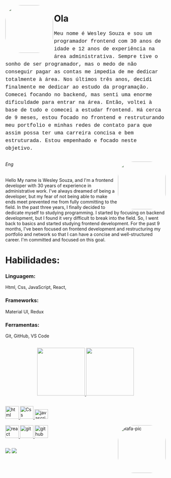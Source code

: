 <img align="left" alt="" height="150" style="border-radius:50px;" src="https://upload.wikimedia.org/wikipedia/commons/8/8d/Pixel_art_Wizard_Portrait.png"><h1>Ola</h1> 

<p style="font-family: 'Courier New', monospace; font-size: 16px; line-height: 1.5;">
Meu nome é Wesley Souza e sou um programador frontend com 30 anos de idade e 12 anos de experiência na área administrativa.
Sempre tive o sonho de ser programador, mas o medo de não conseguir pagar as contas me impedia de me dedicar totalmente à área.
Nos últimos três anos, decidi finalmente me dedicar ao estudo da programação. Comecei focando no backend, mas senti uma enorme dificuldade para entrar na área.
Então, voltei à base de tudo e comecei a estudar frontend.
Há cerca de 9 meses, estou focado no frontend e restruturando meu portfolio e minhas redes de contato para que assim possa ter uma carreira concisa e bem estruturada.
Estou empenhado e focado neste objetivo. 
</p>

##

<img align="right" alt="" height="150" style="border-radius:50px;" src="https://static.wikia.nocookie.net/potion-permit/images/2/28/Approval_Badge_2.png/revision/latest/scale-to-width/360?cb=20221006183658&path-prefix=pt-br">
<h6>Eng</h6>
<p>Hello
My name is Wesley Souza, and I'm a frontend developer with 30 years of experience in administrative work.
I've always dreamed of being a developer, but my fear of not being able to make ends meet prevented me from fully committing to the field.
In the past three years, I finally decided to dedicate myself to studying programming. I started by focusing on backend development, but I found it very difficult to break into the field.
So, I went back to basics and started studying frontend development.
For the past 9 months, I've been focused on frontend development and restructuring my portfolio and network so that I can have a concise and well-structured career.
I'm committed and focused on this goal.</p>



<h1>Habilidades:</h1>

<h3>Linguagem:</h3> Html, Css, JavaScript, React, 
<h3>Frameworks:</h3>  Material UI, Redux
<h3>Ferramentas:</h3> Git, GitHub, VS Code
 
 
 
 ##
 <div>
 <div align="center">
  <a href="https://github.com/DevHawnk">
  <img height="150em" src="https://github-readme-stats.vercel.app/api?username=DevHawnk&show_icons=true&theme=react&include_all_commits=true&count_private=true"/>
  <img height="150em" src="https://github-readme-stats.vercel.app/api/top-langs/?username=DevHawnk&layout=compact&langs_count=7&theme=react" />
  </div>  
   
  ##  
  
<div align="left">

 <img src="https://github.com/DevHawnk/DevHawnk/assets/103498566/99a16ba0-6c3a-4b2e-b7d3-b358e55ead0f" height="40" width="42" alt="html"  />
 <img src="https://github.com/DevHawnk/DevHawnk/assets/103498566/05885142-41c6-45f1-9959-629e9ef56c72" height="40" width="42" alt="Css"  /> 
 <img src="https://cdn.jsdelivr.net/gh/devicons/devicon/icons/javascript/javascript-original.svg" height="30" width="42" alt="javascript"  /><br/> <br/> 
 <img src="https://github.com/DevHawnk/DevHawnk/assets/103498566/5457a4e6-ef3e-4fca-ac06-26cca6ee8acd" height="40" width="42" alt="react"  />  
 <img src="https://github.com/DevHawnk/DevHawnk/assets/103498566/81d48e0a-216c-4dde-84a6-18f4cb9a199a" height="40" width="42" alt="git"  />
 <img src="https://github.com/DevHawnk/DevHawnk/assets/103498566/d93b21d3-6990-4e79-a0fd-802272e79530" height="40" width="42" alt="github"  /> 

  <img align="right" alt="Rafa-pic" height="150" style="border-radius:50px;" src="https://pbs.twimg.com/ext_tw_video_thumb/1531354669510967296/pu/img/U4jKVl91u_VkyvSl.jpg">
  </div>
  
##

<div>
 
<a href= "www.linkedin.com/in/wesley-souza-pereira-381756223/" target= "_blank"><img src="https://img.shields.io/static/v1?message=LinkedIn&logo=linkedin&label=&color=0077B5&logoColor=white&labelColor=&style=for-the-badge" target="_blank"></a>
 <a href= "" target= "_blank"><img src="https://img.shields.io/static/v1?message=Instagram&logo=instagram&label=&color=E4405F&logoColor=white&labelColor=&style=for-the-badge" target="_blank"></a>
 </div>
